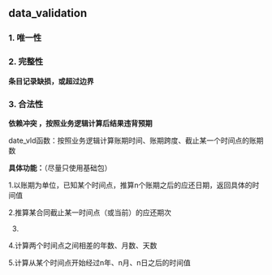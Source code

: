 ## data_validation

### 1. 唯一性

### 2. 完整性
**条目记录缺损，或超过边界**

### 3. 合法性
**依赖冲突 ，按照业务逻辑计算后结果违背预期**

date_vld函数：按照业务逻辑计算账期时间、账期跨度、截止某一个时间点的账期数

**具体功能：**（尽量只使用基础包）

1.以账期为单位，已知某个时间点，推算n个账期之后的应还日期，返回具体的时间值

2.推算某合同截止某一时间点（或当前）的应还期次

3.

4.计算两个时间点之间相差的年数、月数、天数

5.计算从某个时间点开始经过n年、n月、n日之后的时间值
